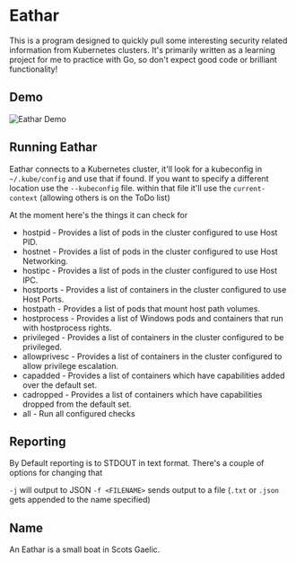 # Eathar

This is a program designed to quickly pull some interesting security related information from Kubernetes clusters. It's primarily written as a learning project for me to practice with Go, so don't expect good code or brilliant functionality!

## Demo

![Eathar Demo](https://user-images.githubusercontent.com/68317/183242375-5420ce90-26aa-4d36-bae0-1583dfec1dd8.gif)

## Running Eathar

Eathar connects to a Kubernetes cluster, it'll look for a kubeconfig in `~/.kube/config` and use that if found. If you want to specify a different location use the `--kubeconfig` file. within that file it'll use the `current-context` (allowing others is on the ToDo list)

At the moment here's the things it can check for

- hostpid - Provides a list of pods in the cluster configured to use Host PID.
- hostnet - Provides a list of pods in the cluster configured to use Host Networking.
- hostipc - Provides a list of pods in the cluster configured to use Host IPC.
- hostports - Provides a list of containers in the cluster configured to use Host Ports.
- hostpath - Provides a list of pods that mount host path volumes.
- hostprocess - Provides a list of Windows pods and containers that run with hostprocess rights.
- privileged - Provides a list of containers in the cluster configured to be privileged.
- allowprivesc - Provides a list of containers in the cluster configured to allow privilege escalation.
- capadded - Provides a list of containers which have capabilities added over the default set.
- cadropped - Provides a list of containers which have capabilities dropped from the default set.
- all - Run all configured checks

## Reporting

By Default reporting is to STDOUT in text format. There's a couple of options for changing that

`-j` will output to JSON
`-f <FILENAME>` sends output to a file (`.txt` or `.json` gets appended to the name specified)

## Name

An Eathar is a small boat in Scots Gaelic.